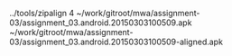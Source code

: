  ../tools/zipalign 4 ~/work/gitroot/mwa/assignment-03/assignment_03.android.20150303100509.apk  ~/work/gitroot/mwa/assignment-03/assignment_03.android.20150303100509-aligned.apk 
